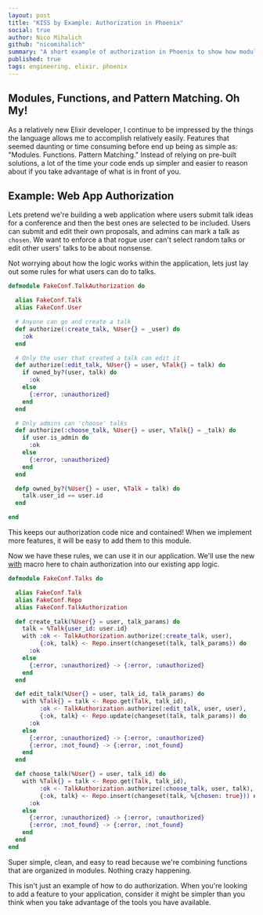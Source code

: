 ```yaml
---
layout: post
title: "KISS by Example: Authorization in Phoenix"
social: true
author: Nico Mihalich
github: "nicomihalich"
summary: "A short example of authorization in Phoenix to show how modules, functions, and mattern matching can easily fill a common web application need."
published: true
tags: engineering, elixir, phoenix
---
```


## Modules, Functions, and Pattern Matching. Oh My!

As a relatively new Elixir developer, I continue to be impressed by the things the language allows me to accomplish relatively easily.  Features that seemed daunting or time consuming before end up being as simple as: "Modules. Functions. Pattern Matching." Instead of relying on pre-built solutions, a lot of the time your code ends up simpler and easier to reason about if you take advantage of what is in front of you.

## Example: Web App Authorization

Lets pretend we're building a web application where users submit talk ideas for a conference and then the best ones are selected to be included.  Users can submit and edit their own proposals, and admins can mark a talk as `chosen`.  We want to enforce a that rogue user can't select random talks or edit other users' talks to be about nonsense.

Not worrying about how the logic works within the application, lets just lay out some rules for what users can do to talks.


```elixir
defmodule FakeConf.TalkAuthorization do

  alias FakeConf.Talk
  alias FakeConf.User

  # Anyone can go and create a talk
  def authorize(:create_talk, %User{} = _user) do
    :ok
  end

  # Only the user that created a talk can edit it
  def authorize(:edit_talk, %User{} = user, %Talk{} = talk) do
    if owned_by?(user, talk) do
      :ok
    else
      {:error, :unauthorized}
    end
  end

  # Only admins can 'choose' talks
  def authorize(:choose_talk, %User{} = user, %Talk{} = _talk) do
    if user.is_admin do
      :ok
    else
      {:error, :unauthorized}
    end
  end

  defp owned_by?(%User{} = user, %Talk = talk) do
    talk.user_id == user.id
  end

end
```

This keeps our authorization code nice and contained!  When we implement more features, it will be easy to add them to this module.

Now we have these rules, we can use it in our application.  We'll use the new [with](http://elixir-lang.org/docs/stable/elixir/Kernel.SpecialForms.html#with/1) macro here to chain authorization into our existing app logic.

```elixir
defmodule FakeConf.Talks do

  alias FakeConf.Talk
  alias FakeConf.Repo
  alias FakeConf.TalkAuthorization

  def create_talk(%User{} = user, talk_params) do
    talk = %Talk{user_id: user.id}
    with :ok <- TalkAuthorization.authorize(:create_talk, user),
         {:ok, talk} <- Repo.insert(changeset(talk, talk_params)) do
      :ok
    else
      {:error, :unauthorized} -> {:error, :unauthorized}
    end
  end

  def edit_talk(%User{} = user, talk_id, talk_params) do
    with %Talk{} = talk <- Repo.get(Talk, talk_id),
         :ok <- TalkAuthorization.authorize(:edit_talk, user, user),
         {:ok, talk} <- Repo.update(changeset(talk, talk_params)) do
      :ok
    else
      {:error, :unauthorized} -> {:error, :unauthorized}
      {:error, :not_found} -> {:error, :not_found}
    end
  end

  def choose_talk(%User{} = user, talk_id) do
    with %Talk{} = talk <- Repo.get(Talk, talk_id),
         :ok <- TalkAuthorization.authorize(:choose_talk, user, talk),
         {:ok, talk} <- Repo.insert(changeset(talk, %{chosen: true})) do
      :ok
    else
      {:error, :unauthorized} -> {:error, :unauthorized}
      {:error, :not_found} -> {:error, :not_found}
    end
  end
end
```

Super simple, clean, and easy to read because we're combining functions that are organized in modules.  Nothing crazy happening.

This isn't just an example of how to do authorization. When you're looking to add a feature to your application, consider it might be simpler than you think when you take advantage of the tools you have available.
